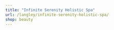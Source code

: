 ```yaml
---
title: "Infinite Serenity Holistic Spa"
url: /langley/infinite-serenity-holistic-spa/
shop: beauty
---
```

